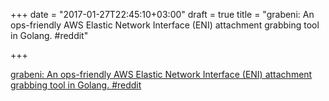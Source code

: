 +++
date = "2017-01-27T22:45:10+03:00"
draft = true
title = "grabeni: An ops-friendly AWS Elastic Network Interface (ENI) attachment grabbing tool in Golang.  #reddit"

+++

<p><a href="https://t.co/gmHfD1dULw">grabeni: An ops-friendly AWS Elastic Network Interface (ENI) attachment grabbing tool in Golang.  #reddit</a></p>

